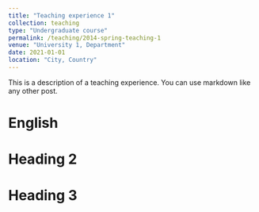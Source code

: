 ```yaml
---
title: "Teaching experience 1"
collection: teaching
type: "Undergraduate course"
permalink: /teaching/2014-spring-teaching-1
venue: "University 1, Department"
date: 2021-01-01
location: "City, Country"
---
```


This is a description of a teaching experience. You can use markdown like any other post.

English
======

Heading 2
======

Heading 3
======
